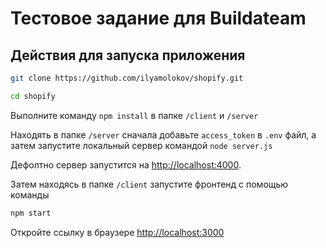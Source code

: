 # Тестовое задание для Buildateam

## Действия для запуска приложения

```bash
git clone https://github.com/ilyamolokov/shopify.git

cd shopify
```
Выполните команду `npm install` в папке `/client` и `/server`

Находять в папке `/server` сначала добавьте `access_token` в `.env` файл, а затем запустите локальный сервер командой `node server.js`

Дефолтно сервер запустится на [http://localhost:4000](http://localhost:4000).

Затем находясь в папке `/client` запустите фронтенд с помощью команды

```bash
npm start
```

Откройте ссылку в браузере [http://localhost:3000](http://localhost:3000)
